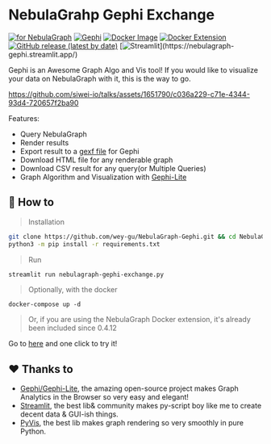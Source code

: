 # **Nebula**Grahp **Gephi** Exchange

[![for NebulaGraph](https://img.shields.io/badge/Toolchain-NebulaGraph-blue)](https://github.com/vesoft-inc/nebula) [![Gephi](https://img.shields.io/badge/Gephi-Supported-brightgreen)](https://github.com/gephi/gephi-lite/) [![Docker Image](https://img.shields.io/docker/v/weygu/nebulagraph-gephi-exchange?label=Image&logo=docker)](https://hub.docker.com/r/weygu/nebulagraph-gephi-exchange) [![Docker Extension](https://img.shields.io/badge/Docker-Extension-blue?logo=docker)](https://hub.docker.com/extensions/weygu/nebulagraph-dd-ext) [![GitHub release (latest by date)](https://img.shields.io/github/v/release/wey-gu/NebulaGraph-Gephi?label=Version)](https://github.com/wey-gu/NebulaGraph-Gephi/releases) [![Streamlit](https://static.streamlit.io/badges/streamlit_badge_black_white.svg?)](https://nebulagraph-gephi.streamlit.app/) 

Gephi is an Awesome Graph Algo and Vis tool! If you would like to visualize your data on NebulaGraph with it, this is the way to go.

https://github.com/siwei-io/talks/assets/1651790/c036a229-c71e-4344-93d4-720657f2ba90

Features:

- Query NebulaGraph
- Render results
- Export result to a [gexf file](https://raw.githubusercontent.com/wey-gu/NebulaGraph-Gephi/main/example/nebulagraph_export.gexf) for Gephi
- Download HTML file for any renderable graph
- Download CSV result for any query(or Multiple Queries)
- Graph Algorithm and Visualization with [Gephi-Lite](https://github.com/gephi/gephi-lite/)


## 🚀 How to

> Installation

```bash
git clone https://github.com/wey-gu/NebulaGraph-Gephi.git && cd NebulaGraph-Gephi
python3 -m pip install -r requirements.txt
```

> Run

```bash
streamlit run nebulagraph-gephi-exchange.py
```

> Optionally, with the docker

```
docker-compose up -d
```

> Or, if you are using the NebulaGraph Docker extension, it's already been included since 0.4.12

Go to [here](https://hub.docker.com/extensions/weygu/nebulagraph-dd-ext) and one click to try it!

## ♥️ Thanks to

- [Gephi/Gephi-Lite](Gephi/Gephi-Lite), the amazing open-source project makes Graph Analytics in the Browser so very easy and elegant!
- [Streamlit](https://streamlit.io/), the best lib& community makes py-script boy like me to create decent data & GUI-ish things.
- [PyVis](https://github.com/WestHealth/pyvis), the best lib makes graph rendering so very smoothly in pure Python.
